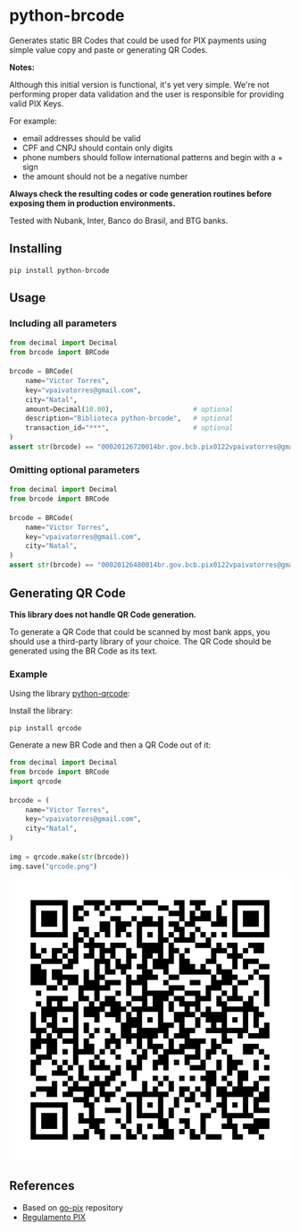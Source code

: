 # python-brcode

Generates static BR Codes that could be used for PIX payments
using simple value copy and paste or generating QR Codes.

**Notes:**

Although this initial version is functional,
it's yet very simple.
We're not performing proper data validation
and the user is responsible for providing valid PIX Keys.

For example:
- email addresses should be valid
- CPF and CNPJ should contain only digits
- phone numbers should follow international patterns and begin with a + sign
- the amount should not be a negative number

**Always check the resulting codes or code generation routines before exposing them in production environments.**

Tested with Nubank, Inter, Banco do Brasil, and BTG banks. 

## Installing

```shell
pip install python-brcode
```

## Usage

### Including all parameters

```python
from decimal import Decimal
from brcode import BRCode

brcode = BRCode(
    name="Victor Torres",
    key="vpaivatorres@gmail.com",
    city="Natal",
    amount=Decimal(10.00),                    # optional
    description="Biblioteca python-brcode",   # optional
    transaction_id="***",                     # optional
)
assert str(brcode) == "00020126720014br.gov.bcb.pix0122vpaivatorres@gmail.com0224Biblioteca python-brcode520400005303986540510.005802BR5913Victor Torres6005Natal62070503***6304C1FA"
```

### Omitting optional parameters

```python
from decimal import Decimal
from brcode import BRCode

brcode = BRCode(
    name="Victor Torres",
    key="vpaivatorres@gmail.com",
    city="Natal",
)
assert str(brcode) == "00020126480014br.gov.bcb.pix0122vpaivatorres@gmail.com02005204000053039865802BR5913Victor Torres6005Natal62070503***6304A5EE"
```

## Generating QR Code

**This library does not handle QR Code generation.**

To generate a QR Code that could be scanned by most bank apps,
you should use a third-party library of your choice. 
The QR Code should be generated using the BR Code as its text.

### Example

Using the library [python-qrcode](https://github.com/lincolnloop/python-qrcode):

Install the library:

```shell
pip install qrcode
```

Generate a new BR Code and then a QR Code out of it:

```python
from decimal import Decimal
from brcode import BRCode
import qrcode

brcode = (
    name="Victor Torres",
    key="vpaivatorres@gmail.com",
    city="Natal",
)

img = qrcode.make(str(brcode))
img.save("qrcode.png")
```

![QR Code](qrcode.png)

## References

- Based on [go-pix](https://github.com/fonini/go-pix) repository
- [Regulamento PIX](https://www.bcb.gov.br/content/estabilidadefinanceira/pix/Regulamento_Pix/II_ManualdePadroesparaIniciacaodoPix.pdf)
